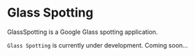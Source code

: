 Glass Spotting
========

GlassSpotting is a Google Glass spotting application.

`Glass Spotting` is currently under development.
Coming soon...
